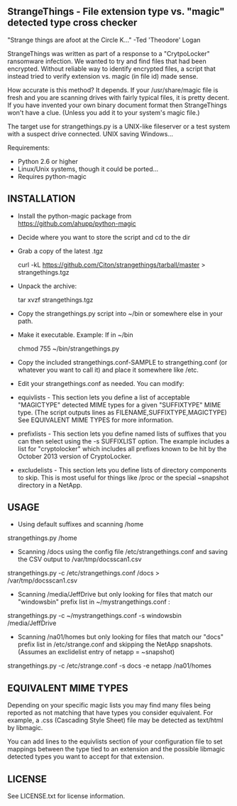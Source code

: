 StrangeThings - File extension type vs. "magic" detected type cross checker
-----------------------------------------------------------------------------

"Strange things are afoot at the Circle K..."  -Ted 'Theodore' Logan

StrangeThings was written as part of a response to a "CrytpoLocker" ransomware
infection.  We wanted to try and find files that had been encrypted.  Without
reliable way to identify encrypted files, a script that instead tried to verify
extension vs. magic (in file id) made sense.

How accurate is this method?  It depends.  If your /usr/share/magic file is
fresh and you are scanning drives with fairly typical files, it is pretty
decent.  If you have invented your own binary document format then StrangeThings
won't have a clue.  (Unless you add it to your system's magic file.)

The target use for strangethings.py is a UNIX-like fileserver or a test
system with a suspect drive connected.  UNIX saving Windows...


Requirements:

 * Python 2.6 or higher
 * Linux/Unix systems, though it could be ported...
 * Requires python-magic

INSTALLATION
------------

 * Install the python-magic package from https://github.com/ahupp/python-magic
 * Decide where you want to store the script and cd to the dir
 * Grab a copy of the latest .tgz

   curl -kL https://github.com/Citon/strangethings/tarball/master > strangethings.tgz  

 * Unpack the archive:

   tar xvzf strangethings.tgz

 * Copy the strangethings.py script into ~/bin or somewhere else in your
   path.
 * Make it executable.  Example: If in ~/bin

   chmod 755 ~/bin/strangethings.py

 * Copy the included strangethings.conf-SAMPLE to strangething.conf (or
   whatever you want to call it) and place it somewhere like /etc.

 * Edit your strangethings.conf as needed.  You can modify:

  * equivlists - This section lets you define a list of acceptable "MAGICTYPE"
                 detected MIME types for a given "SUFFIXTYPE" MIME type.
                 (The script outputs lines as FILENAME,SUFFIXTYPE,MAGICTYPE)
 		 See EQUIVALENT MIME TYPES for more information.
 
  * prefixlists - This section lets you define named lists of suffixes that
                  you can then select using the -s SUFFIXLIST option.  The
                  example includes a list for "cryptolocker" which includes
                  all prefixes known to be hit by the October 2013 version
                  of CryptoLocker.

 * excludelists - This section lets you define lists of directory components
                  to skip. This is most useful for things like /proc or
                  the special ~snapshot directory in a NetApp.
 
USAGE
-----

  * Using default suffixes and scanning /home

  strangethings.py /home

  * Scanning /docs using the config file /etc/strangethings.conf and saving
    the CSV output to /var/tmp/docsscan1.csv

  strangethings.py -c /etc/strangethings.conf /docs > /var/tmp/docsscan1.csv

  * Scanning /media/JeffDrive but only looking for files that match our
    "windowsbin" prefix list in ~/mystrangethings.conf :

  strangethings.py -c ~/mystrangethings.conf -s windowsbin /media/JeffDrive

  * Scanning /na01/homes but only looking for files that match our
    "docs" prefix list in /etc/strange.conf and skipping the
    NetApp snapshots.  (Assumes an exclidelist entry of netapp = ~snapshot)

  strangethings.py -c /etc/strange.conf -s docs -e netapp /na01/homes


EQUIVALENT MIME TYPES
---------------------

Depending on your specific magic lists you may find many files being reported
as not matching that have types you consider equivalent.  For example,
a .css (Cascading Style Sheet) file may be detected as text/html by libmagic.

You can add lines to the equivlists section of your configuration file to set
mappings between the type tied to an extension and the possible libmagic
detected types you want to accept for that extension.



LICENSE
-------

See LICENSE.txt for license information.


